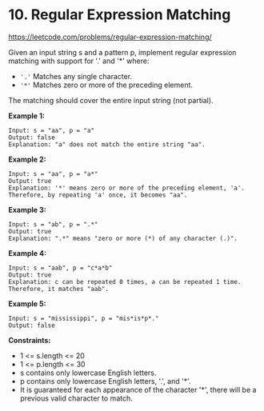 # 10. Regular Expression Matching

https://leetcode.com/problems/regular-expression-matching/

Given an input string s and a pattern p, implement regular expression matching with support for '.' and '*' where:

 * `'.'` Matches any single character.​​​​
 * `'*'` Matches zero or more of the preceding element.

The matching should cover the entire input string (not partial).

**Example 1:**
```
Input: s = "aa", p = "a"
Output: false
Explanation: "a" does not match the entire string "aa".
```

**Example 2:**
```
Input: s = "aa", p = "a*"
Output: true
Explanation: '*' means zero or more of the preceding element, 'a'. Therefore, by repeating 'a' once, it becomes "aa".
```

**Example 3:**
```
Input: s = "ab", p = ".*"
Output: true
Explanation: ".*" means "zero or more (*) of any character (.)".
```

**Example 4:**
```
Input: s = "aab", p = "c*a*b"
Output: true
Explanation: c can be repeated 0 times, a can be repeated 1 time. Therefore, it matches "aab".
```

**Example 5:**
```
Input: s = "mississippi", p = "mis*is*p*."
Output: false
```

**Constraints:**
 - 1 <= s.length <= 20
 - 1 <= p.length <= 30
 - s contains only lowercase English letters.
 - p contains only lowercase English letters, '.', and '*'.
 - It is guaranteed for each appearance of the character '*', there will be a previous valid character to match.